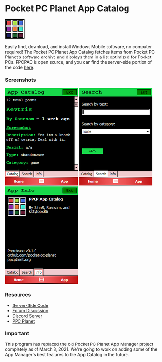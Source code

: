 # Pocket PC Planet App Catalog
![PPCPAC Logo](icon.png)

Easily find, download, and install Windows Mobile software, no computer required! The Pocket PC Planet App Catalog fetches items from Pocket PC Planet's software archive and displays them in a list optimized for Pocket PCs. PPCPAC is open source, and you can find the server-side portion of the code [here](https://github.com/pocket-pc-planet/surfers-side).

### Screenshots
![Catalog](Screenshots/catalog.PNG)
![Search Page](Screenshots/search.PNG)
![Info Page](Screenshots/info.PNG)

### Resources
- [Server-Side Code](https://github.com/pocket-pc-planet/surfers-side)
- [Forum Discussion](https://ppcplanet.org/forums/discussion/12/dev-project-modern-ppc-app-market)
- [Discord Server](https://discord.gg/tHbx4qc)
- [PPC Planet](https://ppcplanet.org/)

### Important
This program has replaced the old Pocket PC Planet App Manager project completely as of March 3, 2021. We're going to work on adding some of the App Manager's best features to the App Catalog in the future.
